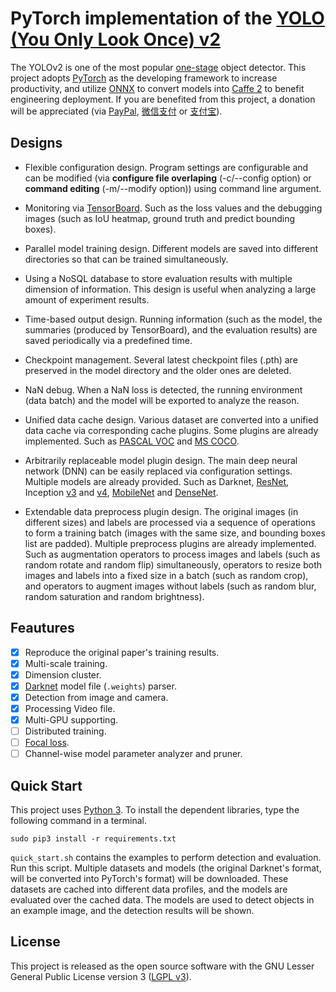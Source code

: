 # PyTorch implementation of the [YOLO (You Only Look Once) v2](https://arxiv.org/pdf/1612.08242.pdf)

The YOLOv2 is one of the most popular [one-stage](https://arxiv.org/abs/1708.02002) object detector.
This project adopts [PyTorch](http://pytorch.org/) as the developing framework to increase productivity, and utilize [ONNX](https://github.com/onnx/onnx) to convert models into [Caffe 2](https://caffe2.ai/) to benefit engineering deployment.
If you are benefited from this project, a donation will be appreciated (via [PayPal](https://www.paypal.me/minimumshen), [微信支付](donate_mm.jpg) or [支付宝](donate_alipay.jpg)).

## Designs

- Flexible configuration design.
Program settings are configurable and can be modified (via **configure file overlaping** (-c/--config option) or **command editing** (-m/--modify option)) using command line argument.

- Monitoring via [TensorBoard](https://github.com/tensorflow/tensorboard).
Such as the loss values and the debugging images (such as IoU heatmap, ground truth and predict bounding boxes).

- Parallel model training design.
Different models are saved into different directories so that can be trained simultaneously.

- Using a NoSQL database to store evaluation results with multiple dimension of information.
This design is useful when analyzing a large amount of experiment results.

- Time-based output design.
Running information (such as the model, the summaries (produced by TensorBoard), and the evaluation results) are saved periodically via a predefined time.

- Checkpoint management.
Several latest checkpoint files (.pth) are preserved in the model directory and the older ones are deleted.

- NaN debug.
When a NaN loss is detected, the running environment (data batch) and the model will be exported to analyze the reason.

- Unified data cache design.
Various dataset are converted into a unified data cache via corresponding cache plugins.
Some plugins are already implemented. Such as [PASCAL VOC](http://host.robots.ox.ac.uk/pascal/VOC/) and [MS COCO](http://cocodataset.org/).

- Arbitrarily replaceable model plugin design.
The main deep neural network (DNN) can be easily replaced via configuration settings.
Multiple models are already provided. Such as Darknet, [ResNet](https://arxiv.org/abs/1512.03385), Inception [v3](https://arxiv.org/abs/1512.00567) and [v4](https://arxiv.org/abs/1602.07261), [MobileNet](https://arxiv.org/abs/1704.04861) and [DenseNet](https://arxiv.org/abs/1608.06993).

- Extendable data preprocess plugin design.
The original images (in different sizes) and labels are processed via a sequence of operations to form a training batch (images with the same size, and bounding boxes list are padded).
Multiple preprocess plugins are already implemented. Such as
augmentation operators to process images and labels (such as random rotate and random flip) simultaneously,
operators to resize both images and labels into a fixed size in a batch (such as random crop),
and operators to augment images without labels (such as random blur, random saturation and random brightness).

## Feautures

- [x] Reproduce the original paper's training results.
- [x] Multi-scale training.
- [x] Dimension cluster.
- [x] [Darknet](http://pjreddie.com) model file (`.weights`) parser.
- [x] Detection from image and camera.
- [x] Processing Video file.
- [x] Multi-GPU supporting.
- [ ] Distributed training.
- [ ] [Focal loss](https://arxiv.org/abs/1708.02002).
- [ ] Channel-wise model parameter analyzer and pruner.

## Quick Start

This project uses [Python 3](https://www.python.org/). To install the dependent libraries, type the following command in a terminal.

```
sudo pip3 install -r requirements.txt
```

`quick_start.sh` contains the examples to perform detection and evaluation. Run this script.
Multiple datasets and models (the original Darknet's format, will be converted into PyTorch's format) will be downloaded.
These datasets are cached into different data profiles, and the models are evaluated over the cached data.
The models are used to detect objects in an example image, and the detection results will be shown.

## License

This project is released as the open source software with the GNU Lesser General Public License version 3 ([LGPL v3](http://www.gnu.org/licenses/lgpl-3.0.html)).
